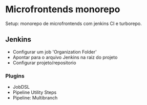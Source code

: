 # Microfrontends monorepo

Setup: monorepo de microfrontends com jenkins CI e turborepo.

## Jenkins

* Configurar um job 'Organization Folder'
* Apontar para o arquivo Jenkins na raiz do projeto
* Configurar projeto/repositorio


### Plugins

- JobDSL
- Pipeline Utility Steps
- Pipeline: Multibranch
